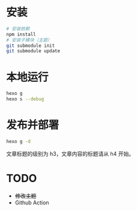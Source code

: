 # 安装
```zsh
# 安装依赖
npm install
# 安装子模块（主题）
git submodule init
git submodule update
```

# 本地运行
```zsh
hexo g
hexo s --debug
```

# 发布并部署 
```zsh
hexo g -d
```

文章标题的级别为 h3，文章内容的标题请从 h4 开始。

# TODO
- ~~修改主题~~
- Github Action